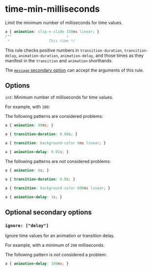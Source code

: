 # time-min-milliseconds

Limit the minimum number of milliseconds for time values.

<!-- prettier-ignore -->
```css
a { animation: slip-n-slide 150ms linear; }
/**                         ↑
 *                  This time */
```

This rule checks positive numbers in `transition-duration`, `transition-delay`, `animation-duration`, `animation-delay`, and those times as they manifest in the `transition` and `animation` shorthands.

The [`message` secondary option](https://github.com/stylelint/stylelint/tree/15.2.0/docs/user-guide/configure.md#message) can accept the arguments of this rule.

## Options

`int`: Minimum number of milliseconds for time values.

For example, with `100`:

The following patterns are considered problems:

<!-- prettier-ignore -->
```css
a { animation: 80ms; }
```

<!-- prettier-ignore -->
```css
a { transition-duration: 0.08s; }
```

<!-- prettier-ignore -->
```css
a { transition: background-color 6ms linear; }
```

<!-- prettier-ignore -->
```css
a { animation-delay: 0.01s; }
```

The following patterns are _not_ considered problems:

<!-- prettier-ignore -->
```css
a { animation: 8s; }
```

<!-- prettier-ignore -->
```css
a { transition-duration: 0.8s; }
```

<!-- prettier-ignore -->
```css
a { transition: background-color 600ms linear; }
```

<!-- prettier-ignore -->
```css
a { animation-delay: 1s; }
```

## Optional secondary options

### `ignore: ["delay"]`

Ignore time values for an animation or transition delay.

For example, with a minimum of `200` milliseconds.

The following pattern is _not_ considered a problem:

<!-- prettier-ignore -->
```css
a { animation-delay: 100ms; }
```
